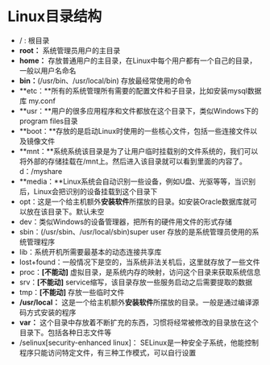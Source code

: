 # Linux目录结构

* / : 根目录
* **root：** 系统管理员用户的主目录
* **home：** 存放普通用户的主目录，在Linux中每个用户都有一个自己的目录，一般以用户名命名
* **bin：**(/usr/bin、/usr/local/bin) 存放最经常使用的命令
* **etc：**所有的系统管理所有需要的配置文件和子目录，比如安装mysql数据库 my.conf
* **usr：**用户的很多应用程序和文件都放在这个目录下，类似Windows下的program files目录
* **boot：**存放的是启动Linux时使用的一些核心文件，包括一些连接文件以及镜像文件
* **mnt：**系统系统该目录是为了让用户临时挂载别的文件系统的，我们可以将外部的存储挂载在/mnt上。然后进入该目录就可以看到里面的内容了。d：/myshare
* **media：**Linux系统会自动识别一些设备，例如U盘、光驱等等，当识别后，Linux会把识别的设备挂载到这个目录下
* opt：这是一个给主机额外**安装软件**所摆放的目录。如安装Oracle数据库就可以放在该目录下。默认未空
* dev：类似Windows的设备管理器，把所有的硬件用文件的形式存储
* sbin：(/usr/sbin、/usr/local/sbin)super user 存放的是系统管理员使用的系统管理程序
* lib：系统开机所需要最基本的动态连接共享库
* lost+found：一般情况下是空的，当系统非法关机后，这里就存放了一些文件
* proc：**[不能动]**    虚拟目录，是系统内存的映射，访问这个目录来获取系统信息
* srv：**[不能动]**    service缩写，该目录存放一些服务启动之后需要提取的数据
* tmp：**[不能动]**    存放一些临时文件
* **/usr/local：** 这是一个给主机额外**安装软件**所摆放的目录。一般是通过编译源码方式安装的程序
* **var：** 这个目录中存放着不断扩充的东西，习惯将经常被修改的目录放在这个目录下。包括各种日志文件等
* /selinux[security-enhanced linux]： SELinux是一种安全子系统，他能控制程序只能访问特定文件，有三种工作模式，可以自行设置